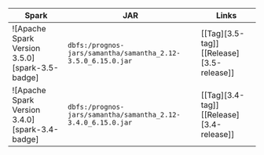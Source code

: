 | Spark  | JAR  | Links |
|--------|------|-------|
| ![Apache Spark Version 3.5.0][spark-3.5-badge] | `dbfs:/prognos-jars/samantha/samantha_2.12-3.5.0_6.15.0.jar` | [[Tag][3.5-tag]] [[Release][3.5-release]] |
| ![Apache Spark Version 3.4.0][spark-3.4-badge] | `dbfs:/prognos-jars/samantha/samantha_2.12-3.4.0_6.15.0.jar`  | [[Tag][3.4-tag]] [[Release][3.4-release]]|
